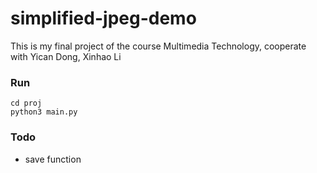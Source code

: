 # simplified-jpeg-demo
This is my final project of the course Multimedia Technology, cooperate with Yican Dong, Xinhao Li

### Run
```shell
cd proj
python3 main.py
```

### Todo
* save function